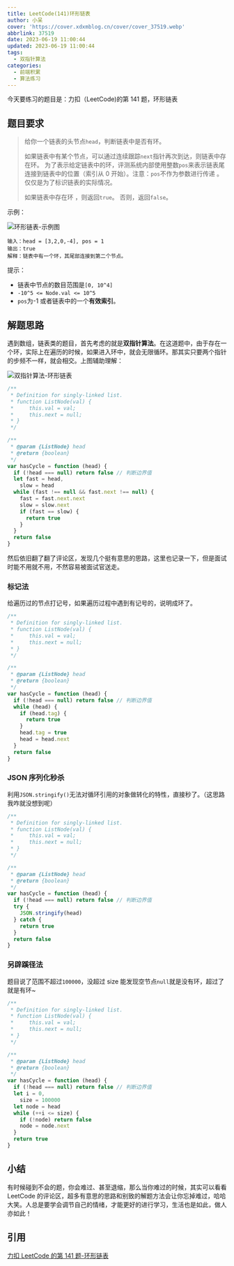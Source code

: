 ```yaml
---
title: LeetCode(141)环形链表
author: 小呆
cover: 'https://cover.xdxmblog.cn/cover/cover_37519.webp'
abbrlink: 37519
date: 2023-06-19 11:00:44
updated: 2023-06-19 11:00:44
tags:
  - 双指针算法
categories: 
  - 前端积累
  - 算法练习
---
```


今天要练习的题目是：力扣（LeetCode)的第 141 题，环形链表

## 题目要求

> 给你一个链表的头节点`head`，判断链表中是否有环。
>
> 如果链表中有某个节点，可以通过连续跟踪`next`指针再次到达，则链表中存在环。 为了表示给定链表中的环，评测系统内部使用整数`pos`来表示链表尾连接到链表中的位置（索引从 0 开始）。注意：`pos`不作为参数进行传递 。仅仅是为了标识链表的实际情况。
>
> 如果链表中存在环 ，则返回`true`。 否则，返回`false`。

<!--more-->

示例：

![环形链表-示例图](https://img.xdxmblog.cn/images/article_37519_01.png)

```
输入：head = [3,2,0,-4], pos = 1
输出：true
解释：链表中有一个环，其尾部连接到第二个节点。
```

提示：

- 链表中节点的数目范围是`[0, 10^4]`
- `-10^5 <= Node.val <= 10^5`
- `pos`为-1 或者链表中的一个**有效索引**。

## 解题思路

遇到数组，链表类的题目，首先考虑的就是**双指针算法**。在这道题中，由于存在一个环，实际上在遍历的时候，如果进入环中，就会无限循环。那其实只要两个指针的步频不一样，就会相交。上图辅助理解：

![双指针算法-环形链表](https://img.xdxmblog.cn/images/article_37519_02.gif)

```javascript
/**
 * Definition for singly-linked list.
 * function ListNode(val) {
 *     this.val = val;
 *     this.next = null;
 * }
 */

/**
 * @param {ListNode} head
 * @return {boolean}
 */
var hasCycle = function (head) {
  if (!head === null) return false // 判断边界值
  let fast = head,
    slow = head
  while (fast !== null && fast.next !== null) {
    fast = fast.next.next
    slow = slow.next
    if (fast == slow) {
      return true
    }
  }
  return false
}
```

然后依旧翻了翻了评论区，发现几个挺有意思的思路，这里也记录一下，但是面试时能不用就不用，不然容易被面试官送走。

### 标记法

给遍历过的节点打记号，如果遍历过程中遇到有记号的，说明成环了。

```javascript
/**
 * Definition for singly-linked list.
 * function ListNode(val) {
 *     this.val = val;
 *     this.next = null;
 * }
 */

/**
 * @param {ListNode} head
 * @return {boolean}
 */
var hasCycle = function (head) {
  if (!head === null) return false // 判断边界值
  while (head) {
    if (head.tag) {
      return true
    }
    head.tag = true
    head = head.next
  }
  return false
}
```

### JSON 序列化秒杀

利用`JSON.stringify()`无法对循环引用的对象做转化的特性，直接秒了。（这思路我咋就没想到呢）

```javascript
/**
 * Definition for singly-linked list.
 * function ListNode(val) {
 *     this.val = val;
 *     this.next = null;
 * }
 */

/**
 * @param {ListNode} head
 * @return {boolean}
 */
var hasCycle = function (head) {
  if (!head === null) return false // 判断边界值
  try {
    JSON.stringify(head)
  } catch {
    return true
  }
  return false
}
```

### 另辟蹊径法

题目说了范围不超过`100000`，没超过 size 能发现空节点`null`就是没有环，超过了就是有环~

```javascript
/**
 * Definition for singly-linked list.
 * function ListNode(val) {
 *     this.val = val;
 *     this.next = null;
 * }
 */

/**
 * @param {ListNode} head
 * @return {boolean}
 */
var hasCycle = function (head) {
  if (!head === null) return false // 判断边界值
  let i = 0,
    size = 100000
  let node = head
  while (++i <= size) {
    if (!node) return false
    node = node.next
  }
  return true
}
```

## 小结

有时候碰到不会的题，你会难过、甚至退缩，那么当你难过的时候，其实可以看看 LeetCode 的评论区，超多有意思的思路和别致的解题方法会让你忘掉难过，哈哈大笑。人总是要学会调节自己的情绪，才能更好的进行学习，生活也是如此，做人亦如此！

## 引用

[力扣 LeetCode 的第 141 题-环形链表](https://leetcode.cn/problems/linked-list-cycle/)
